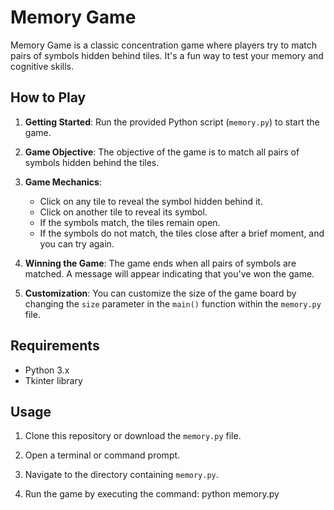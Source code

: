 # Memory Game

Memory Game is a classic concentration game where players try to match pairs of symbols hidden behind tiles. It's a fun way to test your memory and cognitive skills.

## How to Play

1. **Getting Started**: Run the provided Python script (`memory.py`) to start the game.

2. **Game Objective**: The objective of the game is to match all pairs of symbols hidden behind the tiles.

3. **Game Mechanics**: 
   - Click on any tile to reveal the symbol hidden behind it.
   - Click on another tile to reveal its symbol.
   - If the symbols match, the tiles remain open.
   - If the symbols do not match, the tiles close after a brief moment, and you can try again.

4. **Winning the Game**: The game ends when all pairs of symbols are matched. A message will appear indicating that you've won the game.

5. **Customization**: You can customize the size of the game board by changing the `size` parameter in the `main()` function within the `memory.py` file.

## Requirements

- Python 3.x
- Tkinter library

## Usage

1. Clone this repository or download the `memory.py` file.

2. Open a terminal or command prompt.

3. Navigate to the directory containing `memory.py`.

4. Run the game by executing the command:
python memory.py